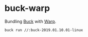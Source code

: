 # buck-warp

Bundling [Buck](https://buckbuild.com) with [Warp](https://github.com/dgiagio/warp).

```bash
buck run //:buck-2019.01.10.01-linux
```
